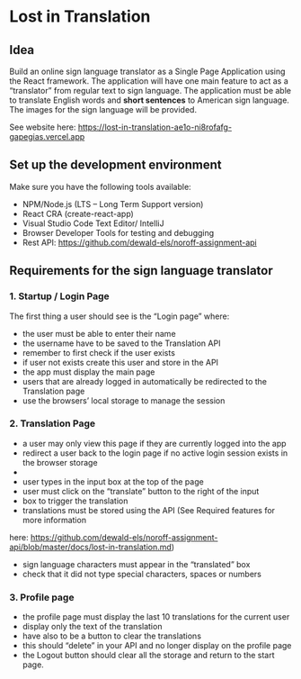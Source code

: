 # **Lost in Translation**
## **Idea**
Build an online sign language translator as a Single Page Application using the React framework.
The application will have one main feature to act as a “translator” from regular text to sign 
language. The application must be able to translate English words and **short sentences** to 
American sign language. The images for the sign language will be provided.

See website here: https://lost-in-translation-ae1o-ni8rofafg-gapegias.vercel.app

## **Set up the development environment**
Make sure you have the following tools available:
  - NPM/Node.js (LTS – Long Term Support version)
  - React CRA (create-react-app)
  - Visual Studio Code Text Editor/ IntelliJ
  - Browser Developer Tools for testing and debugging
  - Rest API: https://github.com/dewald-els/noroff-assignment-api

## **Requirements for the sign language translator**

### **1. Startup / Login Page**
The first thing a user should see is the “Login page” where: 
- the user must be able to enter their name 
- the username have to be saved to the Translation API 
- remember to first check if the user exists
- if user not exists create this user and store in the API 
- the app must display the main page
- users that are already logged in automatically be redirected 
to the Translation page 
- use the browsers’ local storage to manage the session

### **2. Translation Page**
- a user may only view this page if they are currently logged into the app 
- redirect a user back to the login page if no active login session exists in the browser storage
- 
- user types in the input box at the top of the page 
- user must click on the “translate” button to the right of the input 
- box to trigger the translation
- translations must be stored using the API (See Required features for more information 

here: https://github.com/dewald-els/noroff-assignment-api/blob/master/docs/lost-in-translation.md) 
- sign language characters must appear in the “translated” box
- check that it did not type special characters, spaces or numbers

### **3. Profile page**
- the profile page must display the last 10 translations for the current user 
- display only the text of the translation 
- have also to be a button to clear the translations 
- this should “delete” in your API and no longer display on the profile page 
- the Logout button should clear all the storage and return to the start page.
